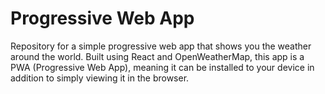 # Progressive Web App

Repository for a simple progressive web app that shows you the weather around the world. Built using React and OpenWeatherMap, this app is a PWA (Progressive Web App), meaning it can be installed to your device in addition to simply viewing it in the browser.
